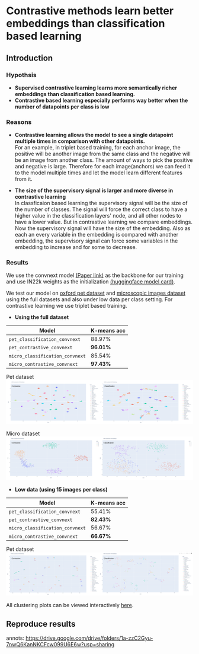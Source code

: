 # Contrastive methods learn better embeddings than classification based learning

## Introduction

### Hypothsis
- <b>Supervised contrastive learning learns more semantically richer embeddings than classification based learning. 
- Contrastive based learning especially performs way better when the number of datapoints per class is low</b>

### Reasons

- <b>Contrastive learning allows the model to see a single datapoint multiple times in comparison with other datapoints.</b><br>
For an example, in triplet based training, for each anchor image, the positive will be another image from the same class and the negative will be an image from another class. The amount of ways to pick the positive and negative is large. Therefore for each image(anchors) we can feed it to the model multiple times and let the model learn different features from it.

- <b>The size of the supervisory signal is larger and more diverse in contrastive learning</b><br>
In classficaion based learning the supervisory signal will be the size of the number of classes. The signal will force the correct class to have a higher value in the classification layers' node, and all other nodes to have a lower value. But in contrastive learning we compare embeddings. Now the supervisory signal will have the size of the embedding. Also as each an every variable in the embedding is compared with another embedding, the supervisory signal can force some variables in the embedding to increase and for some to decrease.

### Results<br>

We use the convnext model <a href="https://arxiv.org/abs/2201.03545" target="_blank">(Paper link)</a>  as the backbone for our training and use IN22k weights as the initialization <a href="https://huggingface.co/timm/convnext_tiny.fb_in22k" target="_blank">(huggingface model card)</a>. 

We test our model on  <a href="https://pytorch.org/vision/main/generated/torchvision.datasets.OxfordIIITPet.html" target="_blank">oxford pet dataset</a> and  <a href="https://www.kaggle.com/datasets/joebeachcapital/defungi?resource=download" target="_blank">microscopic images dataset</a> using the full datasets and also under low data per class setting. For contrastive learning we use triplet based training.

- <b>Using the full dataset</b>

| Model                            | K-means acc           |  
| -------------------------------- | --------------------- | 
| `pet_classification_convnext`    |       88.97%          |  
| `pet_contrastive_convnext`       |       <b>96.01%</b>   |
| `micro_classification_convnext`  |       85.54%          |  
| `micro_contrastive_convnext`     |       <b>97.43%</b>   |

Pet dataset<br>
![pet](images/pet_full.png)<br>

Micro dataset<br>
![micro](images/micro_full.png)<br>

- <b>Low data (using 15 images per class)</b>

| Model                            | K-means acc           |  
| -------------------------------- | --------------------- | 
| `pet_classification_convnext`    |       55.41%          |  
| `pet_contrastive_convnext`       |       <b>82.43%</b>   |
| `micro_classification_convnext`  |       56.67%          |  
| `micro_contrastive_convnext`     |       <b>66.67%</b>   |

Pet dataset<br>
![pet](images/pet_low_data.png)<br>

All clustering plots can be viewed interactively [here](outputs).

## Reproduce results



annots: https://drive.google.com/drive/folders/1a-zzC2Gyu-7nwQ6KanNKCFcw099U6E6w?usp=sharing


